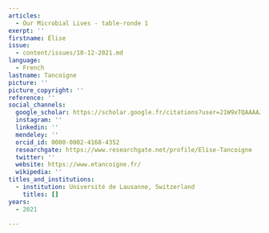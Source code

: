 ```yaml
---
articles:
  - Our Microbial Lives - table-ronde 1
exerpt: ''
firstname: Élise
issue:
  - content/issues/10-12-2021.md
language:
  - French
lastname: Tancoigne
picture: ''
picture_copyright: ''
reference: ''
social_channels:
  google_scholar: https://scholar.google.fr/citations?user=21W9xTQAAAAJ&hl=fr
  instagram: ''
  linkedin: ''
  mendeley: ''
  orcid_id: 0000-0002-4168-4352
  researchgate: https://www.researchgate.net/profile/Elise-Tancoigne
  twitter: ''
  website: https://www.etancoigne.fr/
  wikipedia: ''
titles_and_institutions:
  - institution: Université de Lausanne, Switzerland
    titles: []
years:
  - 2021

---
```

